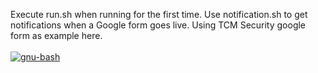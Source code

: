 Execute run.sh when running for the first time. Use notification.sh to get notifications when a Google form goes live. Using TCM Security google form as example here. <br><br>
<a href='https://github.com/hetsonii/GFormNotifier' target="_blank"><img alt='gnu-bash' src='https://img.shields.io/badge/Made_with-Bash-100000?style=for-the-badge&logo=gnu-bash&logoColor=white&labelColor=black&color=4EAA25'/></a>
